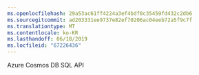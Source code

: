 ```yaml
---
ms.openlocfilehash: 29a53ac61ff4224a3ef4bdf0c35459fd432c2db6
ms.sourcegitcommit: ad203331ee9737e82ef70206ac04eeb72a5f9c7f
ms.translationtype: MT
ms.contentlocale: ko-KR
ms.lasthandoff: 06/18/2019
ms.locfileid: "67226436"
---
```

Azure Cosmos DB SQL API
